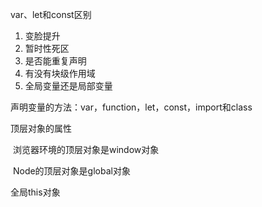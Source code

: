 var、let和const区别

1. 变脸提升
2. 暂时性死区
3. 是否能重复声明
4. 有没有块级作用域
5. 全局变量还是局部变量



声明变量的方法：var，function，let，const，import和class





顶层对象的属性

​	浏览器环境的顶层对象是window对象

​	Node的顶层对象是global对象



全局this对象





